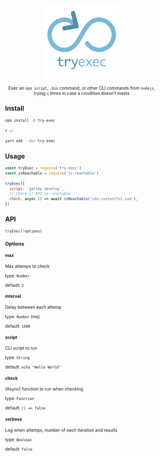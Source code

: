 <p align="center">
  <img src="tryexec.png" width="250" />
</p>

<p align="center">Exec an <code>npm script</code>, <code>.bin</code> command, or other CLI commands from <code>nodejs</code>, <br />trying <code>x</code> times in case a condition doesn't meets</p>

## Install

```bash
npm install -D try-exec

# or

yarn add --dev try-exec
```

## Usage

```js
const tryExec = require('try-exec')
const isReachable = require('is-reachable')

tryExec({
  script: 'gatsby develop',
  // Check if API is reachable
  check: async () => await isReachable('cdn.contentful.com'),
})
```

## API

```js
tryExec(?options)
```

### Options

#### max

Max attemps to check

type: `Number`

default: `3`

#### interval

Delay between each attemp

type: `Number` (ms)

default: `1500`

#### script

CLI script to run

type: `String`

default: `echo "Hello World"`

#### check

(Async) function to run when checking

type: `Function`

default: `() => false`

#### verbose

Log when attemps, number of each iteration and results

type: `Boolean`

default: `false`
